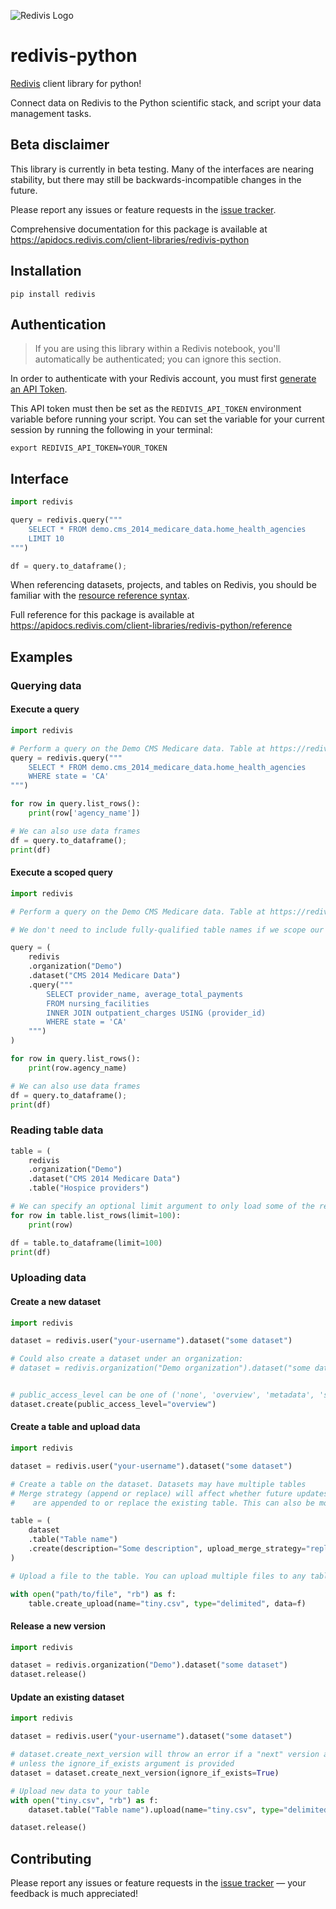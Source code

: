 ![Redivis Logo](https://github.com/redivis/redivis-python/raw/master/assets/logo_small.png)
# redivis-python
[Redivis](redivis.com) client library for python! 

Connect data on Redivis to the Python scientific stack, and script your data management tasks.

## Beta disclaimer
This library is currently in beta testing. Many of the interfaces are nearing stability, but there may still be backwards-incompatible changes in the future. 

Please report any issues or feature requests in the [issue tracker](https://github.com/redivis/redivis-python/issues).

Comprehensive documentation for this package is available at https://apidocs.redivis.com/client-libraries/redivis-python

## Installation
```
pip install redivis
```

## Authentication
> If you are using this library within a Redivis notebook, you'll automatically be authenticated; you can ignore this section.

In order to authenticate with your Redivis account, you must first [generate an API Token](https://apidocs.redivis.com/authorization).

This API token must then be set as the `REDIVIS_API_TOKEN` environment variable before running your script. You can set the variable for your current session by running the following in your terminal:
```
export REDIVIS_API_TOKEN=YOUR_TOKEN
```

## Interface
```py
import redivis

query = redivis.query("""
    SELECT * FROM demo.cms_2014_medicare_data.home_health_agencies 
    LIMIT 10
""")

df = query.to_dataframe();
```
When referencing datasets, projects, and tables on Redivis, you should be familiar with the [resource reference syntax](https://apidocs.redivis.com/referencing-resources).

Full reference for this package is available at https://apidocs.redivis.com/client-libraries/redivis-python/reference

## Examples

### Querying data
#### Execute a query
```py
import redivis

# Perform a query on the Demo CMS Medicare data. Table at https://redivis.com/demo/datasets/1754/tables
query = redivis.query("""
    SELECT * FROM demo.cms_2014_medicare_data.home_health_agencies 
    WHERE state = 'CA'
""")

for row in query.list_rows():
    print(row['agency_name'])

# We can also use data frames
df = query.to_dataframe();
print(df)
```
#### Execute a scoped query
```py
import redivis

# Perform a query on the Demo CMS Medicare data. Table at https://redivis.com/demo/datasets/1754/tablesd

# We don't need to include fully-qualified table names if we scope our query to the appropriate dataset or project

query = (
    redivis
    .organization("Demo")
    .dataset("CMS 2014 Medicare Data")
    .query("""
        SELECT provider_name, average_total_payments 
        FROM nursing_facilities
        INNER JOIN outpatient_charges USING (provider_id)
        WHERE state = 'CA'
    """)
)

for row in query.list_rows():
    print(row.agency_name)

# We can also use data frames
df = query.to_dataframe();
print(df)
```

### Reading table data
```py
table = (
    redivis
    .organization("Demo")
    .dataset("CMS 2014 Medicare Data")
    .table("Hospice providers")

# We can specify an optional limit argument to only load some of the records
for row in table.list_rows(limit=100):
    print(row)

df = table.to_dataframe(limit=100)
print(df)

```

### Uploading data
#### Create a new dataset
```py
import redivis

dataset = redivis.user("your-username").dataset("some dataset")

# Could also create a dataset under an organization:
# dataset = redivis.organization("Demo organization").dataset("some dataset")


# public_access_level can be one of ('none', 'overview', 'metadata', 'sample', 'data')
dataset.create(public_access_level="overview")
```
#### Create a table and upload data
```py
import redivis

dataset = redivis.user("your-username").dataset("some dataset")

# Create a table on the dataset. Datasets may have multiple tables
# Merge strategy (append or replace) will affect whether future updates
#    are appended to or replace the existing table. This can also be modified at a later point.

table = (
    dataset
    .table("Table name")
    .create(description="Some description", upload_merge_strategy="replace")
)

# Upload a file to the table. You can upload multiple files to any table, and they'll be appended together

with open("path/to/file", "rb") as f:
    table.create_upload(name="tiny.csv", type="delimited", data=f)
```
#### Release a new version
```py
import redivis

dataset = redivis.organization("Demo").dataset("some dataset")
dataset.release()
```
#### Update an existing dataset
```py
import redivis

dataset = redivis.user("your-username").dataset("some dataset")

# dataset.create_next_version will throw an error if a "next" version already exists,
# unless the ignore_if_exists argument is provided
dataset = dataset.create_next_version(ignore_if_exists=True)

# Upload new data to your table
with open("tiny.csv", "rb") as f:
    dataset.table("Table name").upload(name="tiny.csv", type="delimited", data=f)

dataset.release()
```

## Contributing
Please report any issues or feature requests in the [issue tracker](https://github.com/redivis/redivis-python/issues)
 — your feedback is much appreciated!
